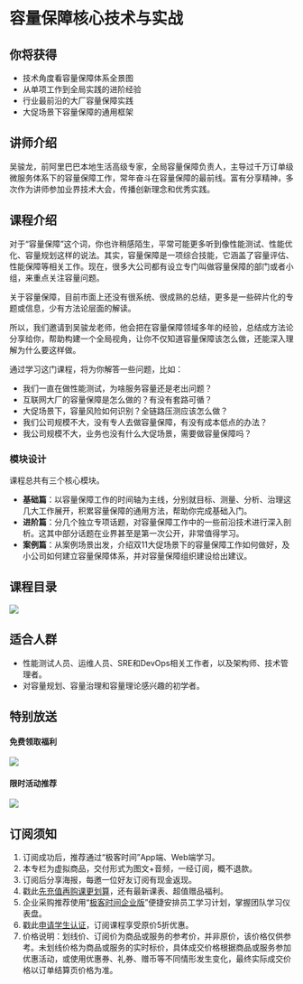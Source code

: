 # 容量保障核心技术与实战

## 你将获得

*   技术角度看容量保障体系全景图
*   从单项工作到全局实践的进阶经验
*   行业最前沿的大厂容量保障实践
*   大促场景下容量保障的通用框架

  

## 讲师介绍

吴骏龙，前阿里巴巴本地生活高级专家，全局容量保障负责人，主导过千万订单级微服务体系下的容量保障工作，常年奋斗在容量保障的最前线。富有分享精神，多次作为讲师参加业界技术大会，传播创新理念和优秀实践。

  

## 课程介绍

对于“容量保障”这个词，你也许稍感陌生，平常可能更多听到像性能测试、性能优化、容量规划这样的说法。其实，容量保障是一项综合技能，它涵盖了容量评估、性能保障等相关工作。现在，很多大公司都有设立专门叫做容量保障的部门或者小组，来重点关注容量问题。

关于容量保障，目前市面上还没有很系统、很成熟的总结，更多是一些碎片化的专题或信息，少有方法论层面的解读。

所以，我们邀请到吴骏龙老师，他会把在容量保障领域多年的经验，总结成方法论分享给你，帮助构建一个全局视角，让你不仅知道容量保障该怎么做，还能深入理解为什么要这样做。

通过学习这门课程，将为你解答一些问题，比如：

*   我们一直在做性能测试，为啥服务容量还是老出问题？
*   互联网大厂的容量保障是怎么做的？有没有套路可循？
*   大促场景下，容量风险如何识别？全链路压测应该怎么做？
*   我们公司规模不大，没有专人去做容量保障，有没有成本低点的办法？
*   我公司规模不大，业务也没有什么大促场景，需要做容量保障吗？

### 模块设计

课程总共有三个核心模块。

*   **基础篇**：以容量保障工作的时间轴为主线，分别就目标、测量、分析、治理这几大工作展开，积累容量保障的通用方法，帮助你完成基础入门。
*   **进阶篇**：分几个独立专项话题，对容量保障工作中的一些前沿技术进行深入剖析。这其中部分话题在业界甚至是第一次公开，非常值得学习。
*   **案例篇**：从案例场景出发，介绍双11大促场景下的容量保障工作如何做好，及小公司如何建立容量保障体系，并对容量保障组织建设给出建议。

  

## 课程目录

![](https://static001.geekbang.org/resource/image/a1/53/a191423e81a9c60336bdc49d3e527253.jpg)

  

## 适合人群

*   性能测试人员、运维人员、SRE和DevOps相关工作者，以及架构师、技术管理者。
*   对容量规划、容量治理和容量理论感兴趣的初学者。

  

## 特别放送

#### 免费领取福利

[![](https://static001.geekbang.org/resource/image/b0/9b/b01d6e3d17b9708b70b81ce043e4e69b.jpg?wh=1035x360)](https://u.geekbang.org/subject/intro/1000861?utm_source=zhuanlanxiangqingye&utm_medium=app&utm_term=appzhuanlanxiangqingye&gk_cus_user_wechat=university)  
  

#### 限时活动推荐

[![](https://static001.geekbang.org/resource/image/67/a0/6720f5d50b4b38abbf867facdef728a0.png?wh=1035x360)](https://shop18793264.m.youzan.com/wscgoods/detail/2fmoej9krasag5p?dc_ps=2913145716543073286.200001)

  

## 订阅须知

1.  订阅成功后，推荐通过“极客时间”App端、Web端学习。
2.  本专栏为虚拟商品，交付形式为图文+音频，一经订阅，概不退款。
3.  订阅后分享海报，每邀一位好友订阅有现金返现。
4.  戳此[先充值再购课更划算](https://shop18793264.m.youzan.com/wscgoods/detail/2fmoej9krasag5p?scan=1&activity=none&from=kdt&qr=directgoods_1541158976&shopAutoEnter=1)，还有最新课表、超值赠品福利。
5.  企业采购推荐使用“[极客时间企业版](https://b.geekbang.org/?utm_source=geektime&utm_medium=columnintro&utm_campaign=newregister&gk_source=2021020901_gkcolumnintro_newregister)”便捷安排员工学习计划，掌握团队学习仪表盘。
6.  戳此[申请学生认证](https://promo.geekbang.org/activity/student-certificate?utm_source=geektime&utm_medium=caidanlan1)，订阅课程享受原价5折优惠。
7.  价格说明：划线价、订阅价为商品或服务的参考价，并非原价，该价格仅供参考。未划线价格为商品或服务的实时标价，具体成交价格根据商品或服务参加优惠活动，或使用优惠券、礼券、赠币等不同情形发生变化，最终实际成交价格以订单结算页价格为准。
